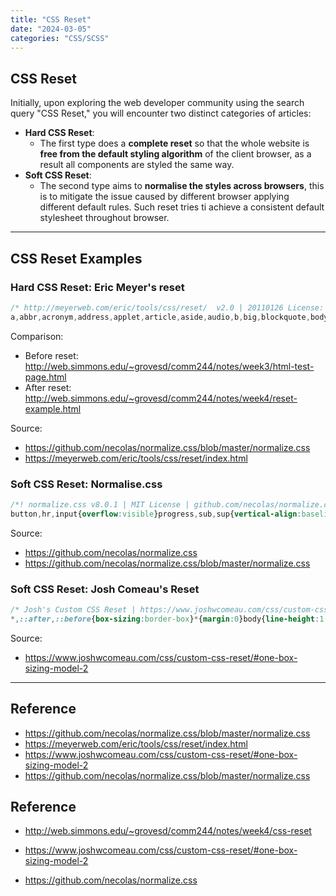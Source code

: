 ```yaml
---
title: "CSS Reset"
date: "2024-03-05"
categories: "CSS/SCSS"
---
```






## CSS Reset

Initially, upon exploring the web developer community using the search query "CSS Reset," you will encounter two distinct categories of articles:

- **Hard CSS Reset**:
    - The first type does a **complete reset** so that the whole website is **free from the default styling algorithm** of the client browser, as a result all components are styled the same way.
- **Soft CSS Reset**:
    - The second type aims to **normalise the styles across browsers**, this is to mitigate the issue caused by different browser applying different default rules. Such reset tries ti achieve a consistent default stylesheet throughout browser.



---



## CSS Reset Examples



### Hard CSS Reset: Eric Meyer's reset

```css
/* http://meyerweb.com/eric/tools/css/reset/  v2.0 | 20110126 License: none (public domain) */
a,abbr,acronym,address,applet,article,aside,audio,b,big,blockquote,body,canvas,caption,center,cite,code,dd,del,details,dfn,div,dl,dt,em,embed,fieldset,figcaption,figure,footer,form,h1,h2,h3,h4,h5,h6,header,hgroup,html,i,iframe,img,ins,kbd,label,legend,li,mark,menu,nav,object,ol,output,p,pre,q,ruby,s,samp,section,small,span,strike,strong,sub,summary,sup,table,tbody,td,tfoot,th,thead,time,tr,tt,u,ul,var,video{margin:0;padding:0;border:0;font-size:100%;font:inherit;vertical-align:baseline}article,aside,details,figcaption,figure,footer,header,hgroup,menu,nav,section{display:block}body{line-height:1}ol,ul{list-style:none}blockquote,q{quotes:none}blockquote:after,blockquote:before,q:after,q:before{content:'';content:none}table{border-collapse:collapse;border-spacing:0}
```

Comparison:

-   Before reset: http://web.simmons.edu/~grovesd/comm244/notes/week3/html-test-page.html
-   After reset: http://web.simmons.edu/~grovesd/comm244/notes/week4/reset-example.html

Source:

-   https://github.com/necolas/normalize.css/blob/master/normalize.css
-   https://meyerweb.com/eric/tools/css/reset/index.html



### Soft CSS Reset: Normalise.css

```css
/*! normalize.css v8.0.1 | MIT License | github.com/necolas/normalize.css */
button,hr,input{overflow:visible}progress,sub,sup{vertical-align:baseline}[type=checkbox],[type=radio],legend{box-sizing:border-box;padding:0}html{line-height:1.15;-webkit-text-size-adjust:100%}body{margin:0}details,main{display:block}h1{font-size:2em;margin:.67em 0}hr{box-sizing:content-box;height:0}code,kbd,pre,samp{font-family:monospace,monospace;font-size:1em}a{background-color:transparent}abbr[title]{border-bottom:none;text-decoration:underline;text-decoration:underline dotted}b,strong{font-weight:bolder}small{font-size:80%}sub,sup{font-size:75%;line-height:0;position:relative}sub{bottom:-.25em}sup{top:-.5em}img{border-style:none}button,input,optgroup,select,textarea{font-family:inherit;font-size:100%;line-height:1.15;margin:0}button,select{text-transform:none}[type=button],[type=reset],[type=submit],button{-webkit-appearance:button}[type=button]::-moz-focus-inner,[type=reset]::-moz-focus-inner,[type=submit]::-moz-focus-inner,button::-moz-focus-inner{border-style:none;padding:0}[type=button]:-moz-focusring,[type=reset]:-moz-focusring,[type=submit]:-moz-focusring,button:-moz-focusring{outline:ButtonText dotted 1px}fieldset{padding:.35em .75em .625em}legend{color:inherit;display:table;max-width:100%;white-space:normal}textarea{overflow:auto}[type=number]::-webkit-inner-spin-button,[type=number]::-webkit-outer-spin-button{height:auto}[type=search]{-webkit-appearance:textfield;outline-offset:-2px}[type=search]::-webkit-search-decoration{-webkit-appearance:none}::-webkit-file-upload-button{-webkit-appearance:button;font:inherit}summary{display:list-item}[hidden],template{display:none}
```

Source:

-   https://github.com/necolas/normalize.css
-   https://github.com/necolas/normalize.css/blob/master/normalize.css



### Soft CSS Reset:  Josh Comeau's Reset

```css
/* Josh's Custom CSS Reset | https://www.joshwcomeau.com/css/custom-css-reset/ */
*,::after,::before{box-sizing:border-box}*{margin:0}body{line-height:1.5;-webkit-font-smoothing:antialiased}canvas,img,picture,svg,video{display:block;max-width:100%}button,input,select,textarea{font:inherit}h1,h2,h3,h4,h5,h6,p{overflow-wrap:break-word}#__next,#root{isolation:isolate}
```

Source:

-   https://www.joshwcomeau.com/css/custom-css-reset/#one-box-sizing-model-2







---

## Reference

-   https://github.com/necolas/normalize.css/blob/master/normalize.css
-   https://meyerweb.com/eric/tools/css/reset/index.html
-   https://www.joshwcomeau.com/css/custom-css-reset/#one-box-sizing-model-2
-   https://github.com/necolas/normalize.css/blob/master/normalize.css



















## Reference

-   http://web.simmons.edu/~grovesd/comm244/notes/week4/css-reset
-   https://www.joshwcomeau.com/css/custom-css-reset/#one-box-sizing-model-2

-   https://github.com/necolas/normalize.css